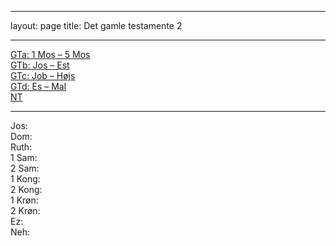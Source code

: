 ---
layout: page
title: Det gamle testamente 2

------------------------------------------------------------------------

[GTa: 1 Mos – 5 Mos](http://bochen.dk/gta/)  
[GTb: Jos – Est](http://bochen.dk/gtb/)  
[GTc: Job – Højs](http://bochen.dk/gtc/)  
[GTd: Es – Mal](http://bochen.dk/gtd/)  
[NT](http://bochen.dk/nt/)

------------------------------------------------------------------------

Jos:  
Dom:  
Ruth:  
1 Sam:  
2 Sam:  
1 Kong:  
2 Kong:  
1 Krøn:  
2 Krøn:  
Ez:  
Neh:  
